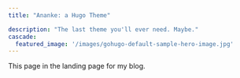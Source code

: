 ```yaml
---
title: "Ananke: a Hugo Theme"

description: "The last theme you'll ever need. Maybe."
cascade:
  featured_image: '/images/gohugo-default-sample-hero-image.jpg'
---
```


This page in the landing page for my blog.